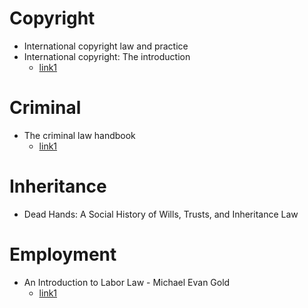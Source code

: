 # Copyright
- International copyright law and practice
- International copyright: The introduction
  - [link1](https://pgeller.com/Paul_Geller-International_Copyright.pdf)

# Criminal
- The criminal law handbook
  - [link1](http://www.opentextbooks.org.hk/system/files/export/28/28025/pdf/Criminal_Law_28025.pdf)
# Inheritance
- Dead Hands: A Social History of Wills, Trusts, and Inheritance Law

# Employment
- An Introduction to Labor Law - Michael Evan Gold
  - [link1](https://muse.jhu.edu/book/57637)